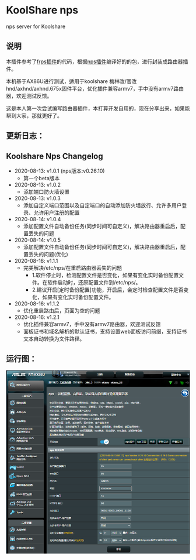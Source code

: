 # KoolShare nps

nps server for Koolshare

## 说明

本插件参考了[frps插件](https://github.com/koolshare/rogsoft)的代码，根据[nps插件](https://github.com/ehang-io/nps)编译好的的包，进行封装成路由器插件。

本机基于AX86U进行测试，适用于koolshare 梅林改/官改 hnd/axhnd/axhnd.675x固件平台，优化插件兼容armv7，手中没有armv7路由器，欢迎测试反馈。

这是本人第一次尝试编写路由器插件，本打算开发自用的，现在分享出来，如果能帮到大家，那就更好了。

## 更新日志：

Koolshare Nps Changelog
-------------------------------------------
- 2020-08-13: v1.0.1 (nps版本:v0.26.10)
  - 第一个beta版本
- 2020-08-13: v1.0.2
  - 添加端口防火墙设置
- 2020-08-13: v1.0.3
  - 添加自定义端口范围以及自定端口的自动添加防火墙放行、允许多用户登录、允许用户注册的配置
- 2020-08-14: v1.0.4
  - 添加配置文件自动备份任务(同步时间可自定义)，解决路由器重启后，配置丢失的问题
- 2020-08-14: v1.0.5
  - 添加配置文件自动备份任务(同步时间可自定义)，解决路由器重启后，配置丢失的问题(优化)
- 2020-08-16: v1.1.1
  - 完美解决/etc/nps/在重启路由器丢失的问题
    - 1.软件停止时，检测配置文件是否变化，如果有变化实时备份配置文件。在软件启动时，还原配置文件到/etc/nps/。
    - 2.建议开启[定时备份配置]功能，开启后，会定时检查配置文件是否变化，如果有变化实时备份配置文件。
- 2020-08-16: v1.1.2
  - 优化重启路由后，页面为空的问题
- 2020-08-16: v1.2.1
  - 优化插件兼容armv7，手中没有armv7路由器，欢迎测试反馈
  - 面板证书和域名解析的默认证书，支持设置web面板访问前缀，支持证书文本自动转换为文件路径。


## 运行图：

![Snipaste_2021-08-16_13-08-41](doc/run.png)
